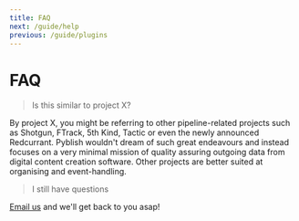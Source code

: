 ```yaml
---
title: FAQ
next: /guide/help
previous: /guide/plugins
---
```


# FAQ

> Is this similar to project X?

By project X, you might be referring to other pipeline-related projects such as Shotgun, FTrack, 5th Kind, Tactic or even the newly announced Redcurrant. Pyblish wouldn't dream of such great endeavours and instead focuses on a very minimal mission of quality assuring outgoing data from digital content creation software. Other projects are better suited at organising and event-handling.

> I still have questions

[Email us][email] and we'll get back to you asap!

[email]: mailto:marcus@abstractfactory.io
[Abstract Factory]: http://pyblish.io